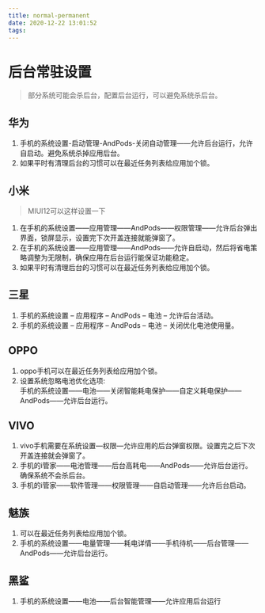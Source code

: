 ```yaml
---
title: normal-permanent
date: 2020-12-22 13:01:52
tags:
---
```

# 后台常驻设置
> 部分系统可能会杀后台，配置后台运行，可以避免系统杀后台。

## 华为
1. 手机的系统设置-启动管理-AndPods-关闭自动管理——允许后台运行，允许自启动。避免系统杀掉应用后台。
2. 如果平时有清理后台的习惯可以在最近任务列表给应用加个锁。

## 小米
> MIUI12可以这样设置一下
1. 在手机的系统设置——应用管理——AndPods——权限管理——允许后台弹出界面，锁屏显示，设置完下次开盖连接就能弹窗了。
2. 在手机的系统设置——应用管理——AndPods——允许自启动，然后将省电策略调整为无限制，确保应用在后台运行能保证功能稳定。
3. 如果平时有清理后台的习惯可以在最近任务列表给应用加个锁。

## 三星
1. 手机的系统设置 – 应用程序 – AndPods – 电池 – 允许后台活动。
2. 手机的系统设置 – 应用程序 – AndPods – 电池 – 关闭优化电池使用量。

## OPPO
1. oppo手机可以在最近任务列表给应用加个锁。
2. 设置系统忽略电池优化选项:  
    手机的系统设置——电池——关闭智能耗电保护——自定义耗电保护——AndPods——允许后台运行。
    
## VIVO
1. vivo手机需要在系统设置—权限—允许应用的后台弹窗权限。设置完之后下次开盖连接就会弹窗了。
2. 手机的i管家——电池管理——后台高耗电——AndPods——允许后台运行。确保系统不会杀后台。
3. 手机的i管家——软件管理——权限管理——自启动管理——允许后台启动。

## 魅族
1. 可以在最近任务列表给应用加个锁。
2. 手机的系统设置——电量管理——耗电详情——手机待机——后台管理——AndPods——允许后台运行。

## 黑鲨
1. 手机的系统设置——电池——后台智能管理——允许应用后台运行